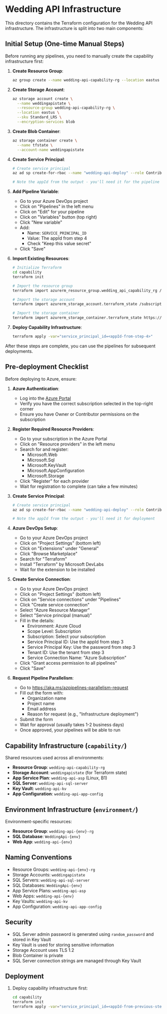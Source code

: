 # Wedding API Infrastructure

This directory contains the Terraform configuration for the Wedding API infrastructure. The infrastructure is split into two main components:

## Initial Setup (One-time Manual Steps)

Before running any pipelines, you need to manually create the capability infrastructure first:

1. **Create Resource Group**:
   ```bash
   az group create --name wedding-api-capability-rg --location eastus
   ```

2. **Create Storage Account**:
   ```bash
   az storage account create \
     --name weddingapistate \
     --resource-group wedding-api-capability-rg \
     --location eastus \
     --sku Standard_LRS \
     --encryption-services blob
   ```

3. **Create Blob Container**:
   ```bash
   az storage container create \
     --name tfstate \
     --account-name weddingapistate
   ```

4. **Create Service Principal**:
   ```bash
   # Create service principal
   az ad sp create-for-rbac --name "wedding-api-deploy" --role Contributor --scopes /subscriptions/<subscription-id>
   
   # Note the appId from the output - you'll need it for the pipeline variable
   ```

5. **Add Pipeline Variable**:
   - Go to your Azure DevOps project
   - Click on "Pipelines" in the left menu
   - Click on "Edit" for your pipeline
   - Click on "Variables" button (top right)
   - Click "New variable"
   - Add:
     - Name: `SERVICE_PRINCIPAL_ID`
     - Value: The appId from step 4
     - Check "Keep this value secret"
   - Click "Save"

6. **Import Existing Resources**:
   ```bash
   # Initialize Terraform
   cd capability
   terraform init

   # Import the resource group
   terraform import azurerm_resource_group.wedding_api_capability_rg /subscriptions/<subscription-id>/resourceGroups/wedding-api-capability-rg

   # Import the storage account
   terraform import azurerm_storage_account.terraform_state /subscriptions/<subscription-id>/resourceGroups/wedding-api-capability-rg/providers/Microsoft.Storage/storageAccounts/weddingapistate

   # Import the storage container
   terraform import azurerm_storage_container.terraform_state https://weddingapistate.blob.core.windows.net/tfstate
   ```

7. **Deploy Capability Infrastructure**:
   ```bash
   terraform apply -var="service_principal_id=<appId-from-step-4>"
   ```

After these steps are complete, you can use the pipelines for subsequent deployments.

## Pre-deployment Checklist

Before deploying to Azure, ensure:

1. **Azure Authentication**:
   - Log into the [Azure Portal](https://portal.azure.com)
   - Verify you have the correct subscription selected in the top-right corner
   - Ensure you have Owner or Contributor permissions on the subscription

2. **Register Required Resource Providers**:
   - Go to your subscription in the Azure Portal
   - Click on "Resource providers" in the left menu
   - Search for and register:
     - Microsoft.Web
     - Microsoft.Sql
     - Microsoft.KeyVault
     - Microsoft.AppConfiguration
     - Microsoft.Storage
   - Click "Register" for each provider
   - Wait for registration to complete (can take a few minutes)

3. **Create Service Principal**:
   ```bash
   # Create service principal
   az ad sp create-for-rbac --name "wedding-api-deploy" --role Contributor --scopes /subscriptions/<subscription-id>
   
   # Note the appId from the output - you'll need it for deployment
   ```

4. **Azure DevOps Setup**:
   - Go to your Azure DevOps project
   - Click on "Project Settings" (bottom left)
   - Click on "Extensions" under "General"
   - Click "Browse Marketplace"
   - Search for "Terraform"
   - Install "Terraform" by Microsoft DevLabs
   - Wait for the extension to be installed

5. **Create Service Connection**:
   - Go to your Azure DevOps project
   - Click on "Project Settings" (bottom left)
   - Click on "Service connections" under "Pipelines"
   - Click "Create service connection"
   - Select "Azure Resource Manager"
   - Select "Service principal (manual)"
   - Fill in the details:
     - Environment: Azure Cloud
     - Scope Level: Subscription
     - Subscription: Select your subscription
     - Service Principal ID: Use the appId from step 3
     - Service Principal Key: Use the password from step 3
     - Tenant ID: Use the tenant from step 3
     - Service Connection Name: "Azure Subscription"
   - Click "Grant access permission to all pipelines"
   - Click "Save"

6. **Request Pipeline Parallelism**:
   - Go to https://aka.ms/azpipelines-parallelism-request
   - Fill out the form with:
     - Organization name
     - Project name
     - Email address
     - Reason for request (e.g., "Infrastructure deployment")
   - Submit the form
   - Wait for approval (usually takes 1-2 business days)
   - Once approved, your pipelines will be able to run

## Capability Infrastructure (`capability/`)

Shared resources used across all environments:

- **Resource Group**: `wedding-api-capability-rg`
- **Storage Account**: `weddingapistate` (for Terraform state)
- **App Service Plan**: `wedding-api-asp` (Linux, B1)
- **SQL Server**: `wedding-api-sql-server`
- **Key Vault**: `wedding-api-kv`
- **App Configuration**: `wedding-api-app-config`

## Environment Infrastructure (`environment/`)

Environment-specific resources:

- **Resource Group**: `wedding-api-{env}-rg`
- **SQL Database**: `WeddingApi-{env}`
- **Web App**: `wedding-api-{env}`

## Naming Conventions

- Resource Groups: `wedding-api-{env}-rg`
- Storage Accounts: `weddingapistate`
- SQL Servers: `wedding-api-sql-server`
- SQL Databases: `WeddingApi-{env}`
- App Service Plans: `wedding-api-asp`
- Web Apps: `wedding-api-{env}`
- Key Vaults: `wedding-api-kv`
- App Configuration: `wedding-api-app-config`

## Security

- SQL Server admin password is generated using `random_password` and stored in Key Vault
- Key Vault is used for storing sensitive information
- Storage Account uses TLS 1.2
- Blob Container is private
- SQL Server connection strings are managed through Key Vault

## Deployment

1. Deploy capability infrastructure first:
   ```bash
   cd capability
   terraform init
   terraform apply -var="service_principal_id=<appId-from-previous-step>"
   ```